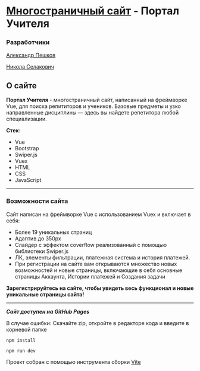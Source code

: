 # [Многостраничный сайт](https://mnenie.github.io/100lawyers/) -  Портал Учителя
### Разработчики

[Александр Пешков](https://github.com/mnenie)

[Никола Селакович](https://github.com/fullstakilla)

## О сайте
__Портал Учителя__ - многостраничный сайт, написанный на фреймворке Vue, для поиска репититоров и учеников. Базовые предметы и узко направленные дисциплины — здесь вы найдете репетитора любой специализации.

__Стек__:
* Vue
* Bootstrap
* Swiper.js
* Vuex
* HTML
* CSS
* JavaScript
___ 
### Возможности сайта
Сайт написан на фреймворке Vue с использованием Vuex и включает в себя:

* Более 19 уникальных страниц
* Адаптив до 350px
* Слайдер с эффектом coverflow реализованный с помощью библиотеки Swiper.js 
* ЛК, элементы фильтрации, платежная система и  история платежей. 
* При регистрации на сайте вам открываются множество новых возможностей и новые страницы, включающие в себя основные страницы Аккаунта, Истории платежей и Создания задачи

__Зарегистрируйтесь на сайте, чтобы увидеть весь функционал и новые уникальные страницы сайта!__


___
___Сайт доступен на GitHub Pages___

В случае ошибки: 
Скачайте zip, откройте в редакторе кода и введите в корневой папке

`npm install`

`npm run dev`

Проект собран с помощью инструмента сборки [Vite](https://vitejs.dev/)
